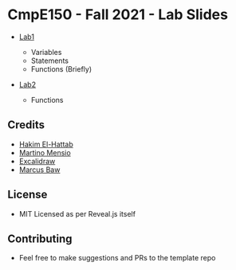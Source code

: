 # CmpE150 - Fall 2021 - Lab Slides

* [Lab1](https://bouncmpe150.github.io/python-slides/lab1.html) 
  * Variables
  * Statements
  * Functions (Briefly)

* [Lab2](https://bouncmpe150.github.io/python-slides/lab2.html)
  * Functions


## Credits

* [Hakim El-Hattab](https://twitter.com/hakimel)
* [Martino Mensio](https://twitter.com/MartinoMensio) 
* [Excalidraw](https://excalidraw.com/) 
* [Marcus Baw](https://github.com/pacharanero)

## License

* MIT Licensed as per Reveal.js itself

## Contributing

* Feel free to make suggestions and PRs to the template repo
